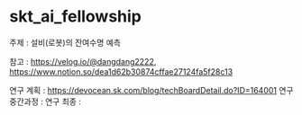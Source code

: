 # skt_ai_fellowship

주제 : 설비(로봇)의 잔여수명 예측

참고 : https://velog.io/@dangdang2222, https://www.notion.so/dea1d62b30874cffae27124fa5f28c13

연구 계획 : https://devocean.sk.com/blog/techBoardDetail.do?ID=164001 
연구 중간과정 : 
연구 최종 : 
